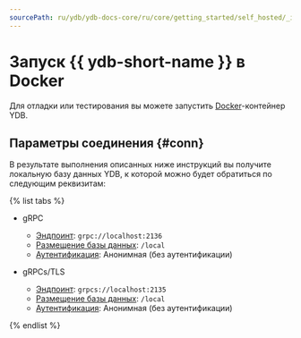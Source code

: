 ```yaml
---
sourcePath: ru/ydb/ydb-docs-core/ru/core/getting_started/self_hosted/_includes/ydb_docker/01_intro.md
---
```

# Запуск {{ ydb-short-name }} в Docker

Для отладки или тестирования вы можете запустить [Docker](https://docs.docker.com/get-docker/)-контейнер YDB.

## Параметры соединения {#conn}

В результате выполнения описанных ниже инструкций вы получите локальную базу данных YDB, к которой можно будет обратиться по следующим реквизитам:

{% list tabs %}

- gRPC

  - [Эндпоинт](../../../../concepts/connect.md#endpoint): `grpc://localhost:2136`
  - [Размещение базы данных](../../../../concepts/connect.md#database): `/local`
  - [Аутентификация](../../../../concepts/connect.md#auth-modes): Анонимная (без аутентификации)

- gRPCs/TLS

  - [Эндпоинт](../../../../concepts/connect.md#endpoint): `grpcs://localhost:2135`
  - [Размещение базы данных](../../../../concepts/connect.md#database): `/local`
  - [Аутентификация](../../../../concepts/connect.md#auth-modes): Анонимная (без аутентификации)

{% endlist %}

